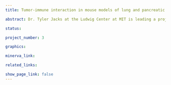```yaml
---
title: Tumor-immune interaction in mouse models of lung and pancreatic cancer (Ludwig Center at MIT)

abstract: Dr. Tyler Jacks at the Ludwig Center at MIT is leading a project using multiplexed tissue imaging to develop high-definition spatial maps of tumor-immune interactions in genetically engineered mouse models of lung and pancreatic cancer. These innovative experimental models recapitulate the type of crosstalk that is common in tumor formation, with tumor cells under pressure to develop avoidance strategies that permit evasion from immune cell attack. In-depth analysis of murine models of cancer is needed to develop an understanding of the mechanisms that shape the tumor microenvironment > only animal models have the necessary manipulability and reproducibility for causal, mechanistic studies.

status:

project_number: 3

graphics:

minerva_link:

related_links:

show_page_link: false
---
```

